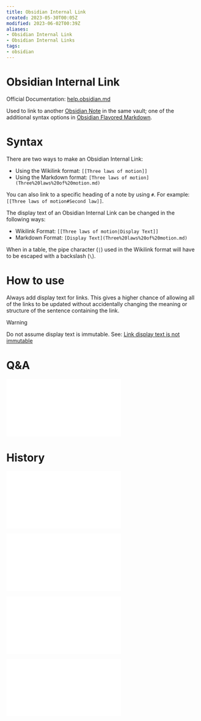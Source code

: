 ```yaml
---
title: Obsidian Internal Link
created: 2023-05-30T00:05Z
modified: 2023-06-02T00:39Z
aliases:
- Obsidian Internal Link
- Obsidian Internal Links
tags:
- obsidian
---
```


# Obsidian Internal Link

Official Documentation: [help.obsidian.md](https://help.obsidian.md/Linking+notes+and+files/Internal+links)

Used to link to another [Obsidian Note](obsidian-note.md) in the same vault; one of the additional syntax options in [Obsidian Flavored Markdown](obsidian-flavored-markdown.md).

# Syntax

There are two ways to make an Obsidian Internal Link:

* Using the Wikilink format: `[[Three laws of motion]]`
* Using the Markdown format: `[Three laws of motion](Three%20laws%20of%20motion.md)`

You can also link to a specific heading of a note by using `#`. For example: `[[Three laws of motion#Second law]]`.

The display text of an Obsidian Internal Link can be changed in the following ways:

* Wikilink Format: `[[Three laws of motion|Display Text]]`
* Markdown Format: `[Display Text](Three%20laws%20of%20motion.md)`

When in a table, the pipe character (`|`) used in the Wikilink format will have to be escaped with a backslash (`\`).

# How to use

Always add display text for links. This gives a higher chance of allowing all of the links to be updated without accidentally changing the meaning or structure of the sentence containing the link.

> [!warning]
> Do not assume display text is immutable. See: [Link display text is not immutable](obsidian-link-diplay-text-is-mutable.md)

# Q&A

![Obsidian link display text is mutable](obsidian-link-diplay-text-is-mutable.md)

# History

![202305300005](../entries/202305300005.md)

![202305300303](../entries/202305300303.md)

![202305300307](../entries/202305300307.md)

![202306020039](../entries/202306020039.md)

